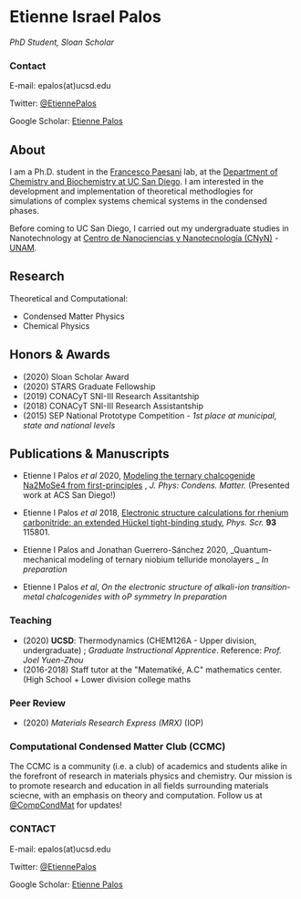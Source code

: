 # Etienne Israel Palos


_PhD Student, Sloan Scholar_

### Contact 
E-mail: epalos(at)ucsd.edu

Twitter: [@EtiennePalos](https://twitter.com/EtiennePalos)

Google Scholar: [Etienne Palos](https://scholar.google.com/citations?user=hA6qQRIAAAAJ&hl=en&oi=ao)


## About  

I am a Ph.D. student in the [Francesco Paesani](http://paesanigroup.ucsd.edu/index.html) lab, at the  [Department of Chemistry and Biochemistry at UC San Diego](https://chemistry.ucsd.edu/). I am interested in the development and implementation of theoretical methodlogies for simulations of complex systems  chemical systems in the condensed phases. 

Before coming to UC San Diego, I carried out my undergraduate studies in Nanotechnology at [Centro de Nanociencias y Nanotecnología (CNyN)](https://www.cnyn.unam.mx/) - [UNAM](https://www.unam.mx/).


## Research
Theoretical and Computational:
- Condensed Matter Physics
- Chemical Physics

## Honors & Awards
- (2020) Sloan Scholar Award 
- (2020) STARS Graduate Fellowship
- (2019) CONACyT SNI-III Research Assitantship
- (2018) CONACyT SNI-III Research Assistantship 
- (2015) SEP National Prototype Competition - *1st place at municipal, state and national levels*


## Publications & Manuscripts 
- Etienne I Palos _et al_ 2020, [Modeling the ternary chalcogenide Na2MoSe4 from first-principles](https://doi.org/10.1088/1361-648X/abaf91) , _J. Phys: Condens. Matter._ (Presented work at ACS San Diego!)

- Etienne I Palos _et al_ 2018, [Electronic structure calculations for rhenium carbonitride: an extended Hückel tight-binding study](https://doi.org/10.1088/1402-4896/aae14c), _Phys. Scr._ **93** 115801.


- Etienne I Palos and Jonathan Guerrero-Sánchez 2020, _Quantum-mechanical modeling of ternary niobium telluride monolayers _ *In preparation* 


- Etienne I Palos _et al_, _On the electronic structure of alkali-ion transition-metal chalcogenides with oP symmetry_ *In preparation* 


### Teaching 
- (2020) **UCSD**: Thermodynamics (CHEM126A - Upper division, undergraduate) ; *Graduate Instructional Apprentice*. Reference: *Prof. Joel Yuen-Zhou*
- (2016-2018) Staff tutor at the "Matematiké, A.C" mathematics center. (High School + Lower division college maths

### Peer Review 
- (2020) *Materials Research Express (MRX)* (IOP)

### Computational Condensed Matter Club (CCMC) 
The CCMC is a community (i.e. a club) of academics and students alike in the forefront of research in materials physics and chemistry. Our mission is to promote research and education in all fields surrounding materials sciecne, with an emphasis on theory and computation. Follow us at [@CompCondMat](https://twitter.com/CompCondMat) for updates!

### CONTACT 
E-mail: epalos(at)ucsd.edu

Twitter: [@EtiennePalos](https://twitter.com/EtiennePalos)

Google Scholar: [Etienne Palos](https://scholar.google.com/citations?user=hA6qQRIAAAAJ&hl=en&oi=ao)

